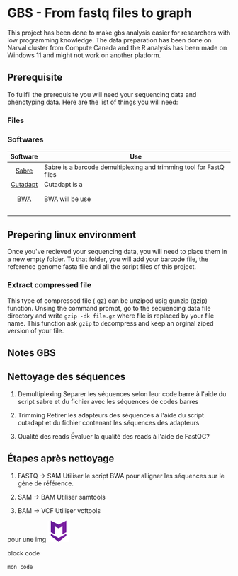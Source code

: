# GBS - From fastq files to graph

This project has been done to make gbs analysis easier for researchers with low programming knowledge.
The data preparation has been done on Narval cluster from Compute Canada and the R analysis has been made on Windows 11 and might not work on another platform.


## Prerequisite

To fullfil the prerequisite you will need your sequencing data and phenotyping data. Here are the list of things you will need:

### Files


### Softwares
| Software | Use |
| :---: | --- |
| [Sabre][SabreREF] | Sabre is a barcode demultiplexing and trimming tool for FastQ files |
| [Cutadapt][CutadaptREF] | Cutadapt is a |
|  |  |
|  |  |
| [BWA][BWAREF] | BWA will be use  |
|  |  |
|  |  |
|  |  |
|  |  |
|  |  |


## Prepering linux environment
Once you've recieved your sequencing data, you will need to place them in a new empty folder. To that folder, you will add your barcode file, the reference genome fasta file and all the script files of this project. 

### Extract compressed file
This type of compressed file (.gz) can be unziped usig gunzip (gzip) function. Unsing the command prompt, go to the sequencing data file directory and write `gzip -dk file.gz` where file is replaced by your file name. This function ask `gzip` to `d`ecompress and `k`eep an orginal ziped version of your file.


## Notes GBS

##


## Nettoyage des séquences
1. Demultiplexing
   Separer les séquences selon leur code barre à l'aide du script sabre et du fichier avec les séquences de codes barres

2. Trimming
   Retirer les adapteurs des séquences à l'aide du script cutadapt et du fichier contenant les séquences des adapteurs

3. Qualité des reads
   Évaluer la qualité des reads à l'aide de FastQC?

## Étapes après nettoyage
1. FASTQ -> SAM
   Utiliser le script BWA pour alligner les séquences sur le gène de référence.

2. SAM -> BAM
   Utiliser samtools

3. BAM -> VCF
   Utiliser vcftools






[SabreREF]: https://github.com/najoshi/sabre
[CutadaptREF]: https://cutadapt.readthedocs.io/en/stable/index.html
[BWAREF]: https://www.mozilla.org











pour une img
![alt text][logo]

[logo]: https://github.com/adam-p/markdown-here/raw/master/src/common/images/icon48.png "Logo Title Text 2"


block code
```
mon code
```


